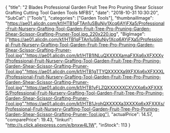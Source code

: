{
	"title": "2 Blades Professional Garden Fruit Tree Pro Pruning Shear Scissor Grafting Cutting Tool Garden Tools  MFBS",
	"date": "2018-10-31 10:30:20",
	"SubCat": ["Tools"],
	"categories": ["Garden Tools"],
	"thumbnailImage": "https://ae01.alicdn.com/kf/HTB1qFTAn1uSBuNjy1Xcq6AYjFXa5/Professional-Fruit-Nursery-Grafting-Tool-Garden-Fruit-Tree-Pro-Pruning-Garden-Shear-Scissor-Grafting-Pruner-Tool.jpg_220x220.jpg",
	"BigImage": ["https://ae01.alicdn.com/kf/HTB1qFTAn1uSBuNjy1Xcq6AYjFXa5/Professional-Fruit-Nursery-Grafting-Tool-Garden-Fruit-Tree-Pro-Pruning-Garden-Shear-Scissor-Grafting-Pruner-Tool.jpg","https://ae01.alicdn.com/kf/HTB1INLuQXXXXXamaFXXq6xXFXXXy/Professional-Fruit-Nursery-Grafting-Tool-Garden-Fruit-Tree-Pro-Pruning-Garden-Shear-Scissor-Grafting-Pruner-Tool.jpg","https://ae01.alicdn.com/kf/HTB1gTTYQXXXXXa9XFXXq6xXFXXXL/Professional-Fruit-Nursery-Grafting-Tool-Garden-Fruit-Tree-Pro-Pruning-Garden-Shear-Scissor-Grafting-Pruner-Tool.jpg","https://ae01.alicdn.com/kf/HTB1yFLZQXXXXXXCXVXXq6xXFXXXS/Professional-Fruit-Nursery-Grafting-Tool-Garden-Fruit-Tree-Pro-Pruning-Garden-Shear-Scissor-Grafting-Pruner-Tool.jpg","https://ae01.alicdn.com/kf/HTB1JrohQXXXXXa3XXXXq6xXFXXXs/Professional-Fruit-Nursery-Grafting-Tool-Garden-Fruit-Tree-Pro-Pruning-Garden-Shear-Scissor-Grafting-Pruner-Tool.jpg"],
	"actualPrice": 14.57,
	"comparePrice": 19.43,
	"linkurl": "http://s.click.aliexpress.com/e/bnxw4L1W",
	"inStock": 113
}
